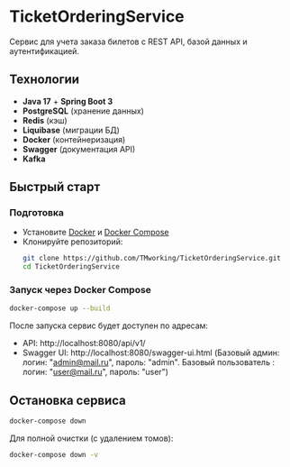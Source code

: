 # TicketOrderingService

Сервис для учета заказа билетов с REST API, базой данных и аутентификацией.

## Технологии
- **Java 17** + **Spring Boot 3**
- **PostgreSQL** (хранение данных)
- **Redis** (кэш)
- **Liquibase** (миграции БД)
- **Docker** (контейнеризация)
- **Swagger** (документация API)
- **Kafka**

## Быстрый старт
### Подготовка
- Установите [Docker](https://docs.docker.com/get-docker/) и [Docker Compose](https://docs.docker.com/compose/install/)
- Клонируйте репозиторий:
  ```bash
  git clone https://github.com/TMworking/TicketOrderingService.git
  cd TicketOrderingService
  ```
### Запуск через Docker Compose
```bash
docker-compose up --build
```

После запуска сервис будет доступен по адресам:
- API: http://localhost:8080/api/v1/
- Swagger UI: http://localhost:8080/swagger-ui.html (Базовый админ: логин: "admin@mail.ru", пароль: "admin". Базовый пользователь : логин: "user@mail.ru", пароль: "user")

## Остановка сервиса
```bash
docker-compose down
```
Для полной очистки (с удалением томов):
```bash
docker-compose down -v
```
